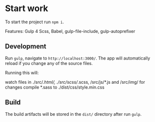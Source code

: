 # Start work

To start the project run `npm i`. 

Features:
Gulp 4
Scss,
Babel,
gulp-file-include,
gulp-autoprefixer

## Development

Run `gulp`, navigate to `http://localhost:3000/`. The app will automatically reload if you change any of the source files.

Running this will:

watch files in ./src/*.html/, ./src/scss/*.scss, /src/js/*.js and /src/img/ for changes
compile *.sass to ./dist/css/style.min.css

## Build

The build artifacts will be stored in the `dist/` directory after run `gulp`.


